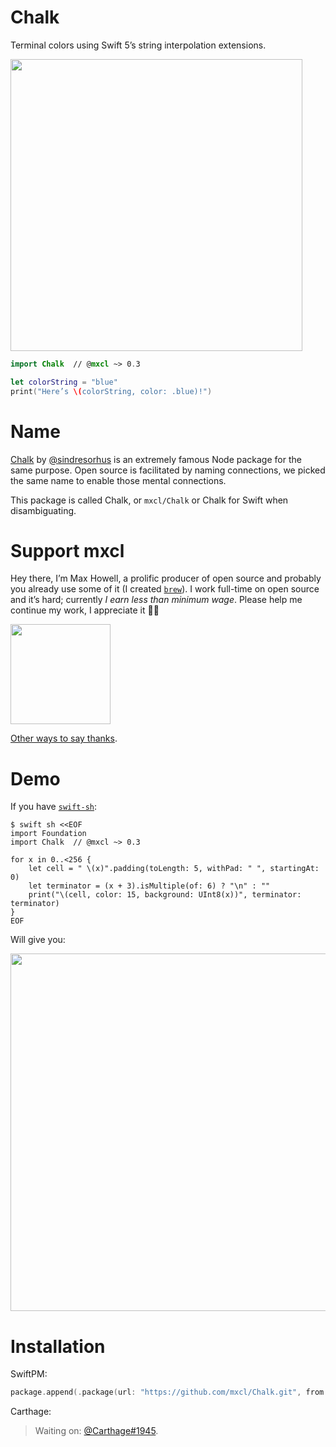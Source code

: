 # Chalk

Terminal colors using Swift 5’s string interpolation extensions.

<img src="../gh-pages/Screenshot.1.png" width="467">

```swift
import Chalk  // @mxcl ~> 0.3

let colorString = "blue"
print("Here’s \(colorString, color: .blue)!")
```

# Name

[Chalk] by [@sindresorhus] is an extremely famous Node package for the same
purpose. Open source is facilitated by naming connections, we picked the same
name to enable those mental connections.

This package is called Chalk, or `mxcl/Chalk` or Chalk for Swift when
disambiguating.

[@sindresorhus]: https://github.com/sindresorhus
[Chalk]: https://github.com/chalk/chalk

# Support mxcl

Hey there, I’m Max Howell, a prolific producer of open source and probably you
already use some of it (I created [`brew`]). I work full-time on open source and
it’s hard; currently *I earn less than minimum wage*. Please help me continue my
work, I appreciate it 🙏🏻

<a href="https://www.patreon.com/mxcl">
	<img src="https://c5.patreon.com/external/logo/become_a_patron_button@2x.png" width="160">
</a>

[Other ways to say thanks](http://mxcl.github.io/#donate).

[`brew`]: https://brew.sh

# Demo

If you have [`swift-sh`]:

```
$ swift sh <<EOF
import Foundation
import Chalk  // @mxcl ~> 0.3

for x in 0..<256 {
    let cell = " \(x)".padding(toLength: 5, withPad: " ", startingAt: 0)
    let terminator = (x + 3).isMultiple(of: 6) ? "\n" : ""
    print("\(cell, color: 15, background: UInt8(x))", terminator: terminator)
}
EOF
```

Will give you:

<img src='../gh-pages/Screenshot.2.png' width='572'>

[`swift-sh`]: https://github.com/mxcl/swift-sh

# Installation

SwiftPM:

```swift
package.append(.package(url: "https://github.com/mxcl/Chalk.git", from: "0.1.0"))
```

Carthage:

> Waiting on: [@Carthage#1945](https://github.com/Carthage/Carthage/pull/1945).
